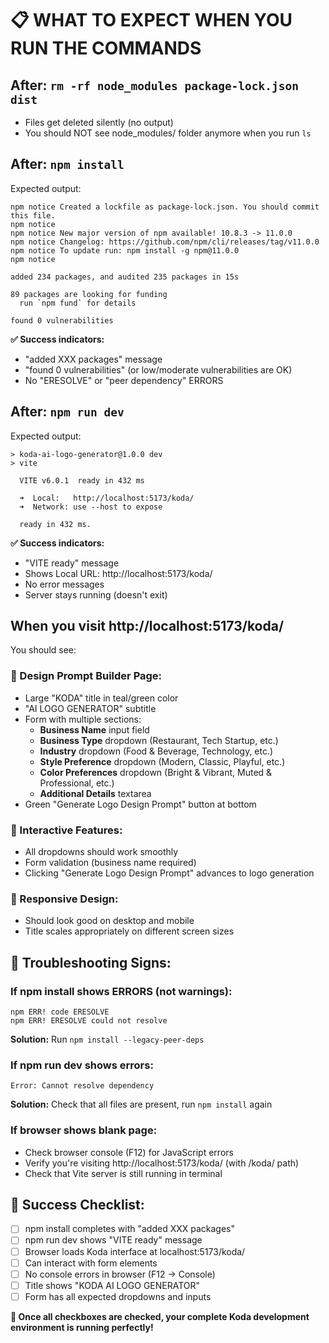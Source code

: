 # 📋 **WHAT TO EXPECT WHEN YOU RUN THE COMMANDS**

## **After: `rm -rf node_modules package-lock.json dist`**
- Files get deleted silently (no output)
- You should NOT see node_modules/ folder anymore when you run `ls`

## **After: `npm install`**
Expected output:
```
npm notice Created a lockfile as package-lock.json. You should commit this file.
npm notice 
npm notice New major version of npm available! 10.8.3 -> 11.0.0
npm notice Changelog: https://github.com/npm/cli/releases/tag/v11.0.0
npm notice To update run: npm install -g npm@11.0.0
npm notice 

added 234 packages, and audited 235 packages in 15s

89 packages are looking for funding
  run `npm fund` for details

found 0 vulnerabilities
```

**✅ Success indicators:**
- "added XXX packages" message
- "found 0 vulnerabilities" (or low/moderate vulnerabilities are OK)
- No "ERESOLVE" or "peer dependency" ERRORS

## **After: `npm run dev`**
Expected output:
```
> koda-ai-logo-generator@1.0.0 dev
> vite

  VITE v6.0.1  ready in 432 ms

  ➜  Local:   http://localhost:5173/koda/
  ➜  Network: use --host to expose

  ready in 432 ms.
```

**✅ Success indicators:**
- "VITE ready" message
- Shows Local URL: http://localhost:5173/koda/
- No error messages
- Server stays running (doesn't exit)

## **When you visit http://localhost:5173/koda/**

You should see:

### **🎨 Design Prompt Builder Page:**
- Large "KODA" title in teal/green color
- "AI LOGO GENERATOR" subtitle
- Form with multiple sections:
  - **Business Name** input field
  - **Business Type** dropdown (Restaurant, Tech Startup, etc.)
  - **Industry** dropdown (Food & Beverage, Technology, etc.) 
  - **Style Preference** dropdown (Modern, Classic, Playful, etc.)
  - **Color Preferences** dropdown (Bright & Vibrant, Muted & Professional, etc.)
  - **Additional Details** textarea
- Green "Generate Logo Design Prompt" button at bottom

### **🎯 Interactive Features:**
- All dropdowns should work smoothly
- Form validation (business name required)
- Clicking "Generate Logo Design Prompt" advances to logo generation

### **📱 Responsive Design:**
- Should look good on desktop and mobile
- Title scales appropriately on different screen sizes

## **🚨 Troubleshooting Signs:**

### **If npm install shows ERRORS (not warnings):**
```
npm ERR! code ERESOLVE
npm ERR! ERESOLVE could not resolve
```
**Solution:** Run `npm install --legacy-peer-deps`

### **If npm run dev shows errors:**
```
Error: Cannot resolve dependency
```
**Solution:** Check that all files are present, run `npm install` again

### **If browser shows blank page:**
- Check browser console (F12) for JavaScript errors
- Verify you're visiting http://localhost:5173/koda/ (with /koda/ path)
- Check that Vite server is still running in terminal

## **🎉 Success Checklist:**
- [ ] npm install completes with "added XXX packages"
- [ ] npm run dev shows "VITE ready" message
- [ ] Browser loads Koda interface at localhost:5173/koda/
- [ ] Can interact with form elements
- [ ] No console errors in browser (F12 → Console)
- [ ] Title shows "KODA AI LOGO GENERATOR" 
- [ ] Form has all expected dropdowns and inputs

**🚀 Once all checkboxes are checked, your complete Koda development environment is running perfectly!**